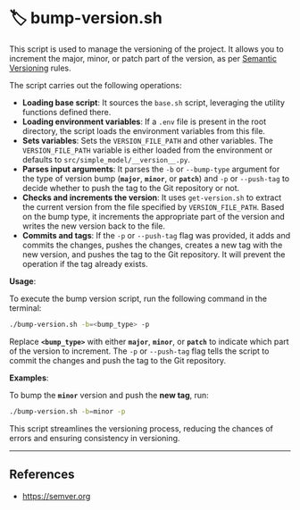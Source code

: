 # 🏷 bump-version.sh

This script is used to manage the versioning of the project. It allows you to increment the major, minor, or patch part of the version, as per [Semantic Versioning](https://semver.org) rules.

The script carries out the following operations:

- **Loading base script**: It sources the `base.sh` script, leveraging the utility functions defined there.
- **Loading environment variables**: If a `.env` file is present in the root directory, the script loads the environment variables from this file.
- **Sets variables**: Sets the `VERSION_FILE_PATH` and other variables. The `VERSION_FILE_PATH` variable is either loaded from the environment or defaults to `src/simple_model/__version__.py`.
- **Parses input arguments**: It parses the `-b` or `--bump-type` argument for the type of version bump (**`major`**, **`minor`**, or **`patch`**) and `-p` or `--push-tag` to decide whether to push the tag to the Git repository or not.
- **Checks and increments the version**: It uses `get-version.sh` to extract the current version from the file specified by `VERSION_FILE_PATH`. Based on the bump type, it increments the appropriate part of the version and writes the new version back to the file.
- **Commits and tags**: If the `-p` or `--push-tag` flag was provided, it adds and commits the changes, pushes the changes, creates a new tag with the new version, and pushes the tag to the Git repository. It will prevent the operation if the tag already exists.

**Usage**:

To execute the bump version script, run the following command in the terminal:

```sh
./bump-version.sh -b=<bump_type> -p
```

Replace **`<bump_type>`** with either **`major`**, **`minor`**, or **`patch`** to indicate which part of the version to increment. The `-p` or `--push-tag` flag tells the script to commit the changes and push the tag to the Git repository.

**Examples**:

To bump the **`minor`** version and push the **new tag**, run:

```sh
./bump-version.sh -b=minor -p
```

This script streamlines the versioning process, reducing the chances of errors and ensuring consistency in versioning.

---

## References

- <https://semver.org>

